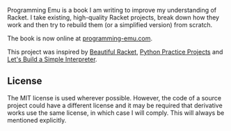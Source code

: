 Programming Emu is a book I am writing to improve my understanding of Racket.
I take existing, high-quality Racket projects, break down how they work and then try to rebuild them (or a simplified version) from scratch.

The book is now online at [programming-emu.com](http://programming-emu.com).

This project was inspired by [Beautiful Racket](http://www.beautiful-racket.com), [Python Practice Projects](http://pythonpracticeprojects.com/) and [Let's Build a Simple Interpreter](https://ruslanspivak.com/).

License
-------
The MIT license is used wherever possible.
However, the code of a source project could have a different license and it may be required that derivative works use the same license, in which case I will comply.
This will always be mentioned explicitly.
